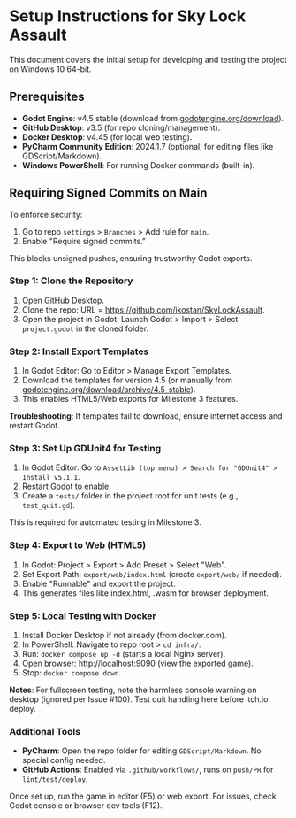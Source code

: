 # Setup Instructions for Sky Lock Assault

This document covers the initial setup for developing and testing the project
on Windows 10 64-bit.

## Prerequisites
- **Godot Engine**: v4.5 stable (download from
  [godotengine.org/download](https://godotengine.org/download)).
- **GitHub Desktop**: v3.5 (for repo cloning/management).
- **Docker Desktop**: v4.45 (for local web testing).
- **PyCharm Community Edition**: 2024.1.7 (optional, for editing files
  like GDScript/Markdown).
- **Windows PowerShell**: For running Docker commands (built-in).

## Requiring Signed Commits on Main

To enforce security:

1. Go to repo `settings` > `Branches` > Add rule for `main`.
2. Enable "Require signed commits."

This blocks unsigned pushes, ensuring trustworthy Godot exports.


### Step 1: Clone the Repository

1. Open GitHub Desktop.
2. Clone the repo: URL = https://github.com/ikostan/SkyLockAssault.
3. Open the project in Godot: Launch Godot > Import > Select
   `project.godot` in the cloned folder.

### Step 2: Install Export Templates

1. In Godot Editor: Go to Editor > Manage Export Templates.
2. Download the templates for version 4.5 (or manually from
   [godotengine.org/download/archive/4.5-stable](https://godotengine.org/download/archive/4.5-stable/)).
3. This enables HTML5/Web exports for Milestone 3 features.

**Troubleshooting**: If templates fail to download, ensure internet access
and restart Godot.

### Step 3: Set Up GDUnit4 for Testing

1. In Godot Editor:
   Go to `AssetLib (top menu) > Search for "GDUnit4" > Install v5.1.1`.
2. Restart Godot to enable.
3. Create a `tests/` folder in the project root for unit tests
   (e.g., `test_quit.gd`).

This is required for automated testing in Milestone 3.

### Step 4: Export to Web (HTML5)

1. In Godot: Project > Export > Add Preset > Select "Web".
2. Set Export Path: `export/web/index.html` (create `export/web/` if needed).
3. Enable "Runnable" and export the project.
4. This generates files like index.html, .wasm for browser deployment.

### Step 5: Local Testing with Docker

1. Install Docker Desktop if not already (from docker.com).
2. In PowerShell: Navigate to repo root > `cd infra/`.
3. Run: `docker compose up -d` (starts a local Nginx server).
4. Open browser: http://localhost:9090 (view the exported game).
5. Stop: `docker compose down`.

**Notes**: For fullscreen testing, note the harmless console warning on desktop
(ignored per Issue #100). Test quit handling here before itch.io deploy.

### Additional Tools
- **PyCharm**: Open the repo folder for editing `GDScript/Markdown`. No special
  config needed.
- **GitHub Actions**: Enabled via `.github/workflows/`, runs on `push/PR` for
  `lint/test/deploy`.

Once set up, run the game in editor (F5) or web export. For issues, check Godot
console or browser dev tools (F12).
